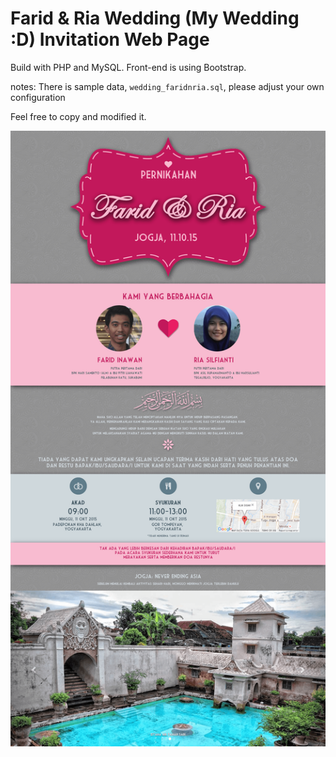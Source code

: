 # Farid & Ria Wedding (My Wedding :D) Invitation Web Page

Build with PHP and MySQL.
Front-end is using Bootstrap.

notes: There is sample data, `wedding_faridnria.sql`, please adjust your own configuration

Feel free to copy and modified it.

![Alt text](/screenshot/screencapture-faridnria-wedding-dev-1477630293646.png?raw=true "Screenshot")
